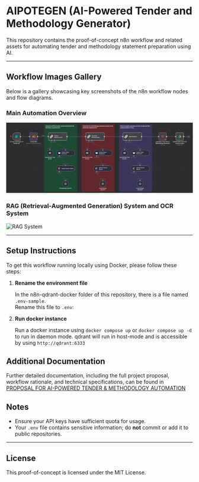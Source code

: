 # AIPOTEGEN (AI-Powered Tender and Methodology Generator)

This repository contains the proof-of-concept n8n workflow and related assets for automating tender and methodology statement preparation using AI. 

---

## Workflow Images Gallery

Below is a gallery showcasing key screenshots of the n8n workflow nodes and flow diagrams.

### Main Automation Overview

![Workflow Overview](./images/01_-_AI-Powered_Tender_&_Methodology_Automation.png)

### RAG (Retrieval-Augmented Generation) System and OCR System

![RAG System](./images/ocr-nodes.png)

---

## Setup Instructions

To get this workflow running locally using Docker, please follow these steps:

1. **Rename the environment file**

   In the n8n-qdrant-docker folder of this repository, there is a file named `.env-sample`.  
   Rename this file to `.env`:

2. **Run docker instance**

   Run a docker instance using `docker compose up` or `docker compose up -d` to run in daemon mode.
   qdrant will run in host-mode and is accessible by using `http://qdrant:6333`

## Additional Documentation

Further detailed documentation, including the full project proposal, workflow rationale, and technical specifications, can be found in [PROPOSAL FOR AI-POWERED TENDER & METHODOLOGY AUTOMATION](https://docs.google.com/document/d/1Uo3z40s9Fwa3-ZL5joFZn8GUObPLXep3yIBW8A-d6qs)

## Notes

- Ensure your API keys have sufficient quota for usage.
- Your `.env` file contains sensitive information; do **not** commit or add it to public repositories.

---

## License

This proof-of-concept is licensed under the MIT License.
